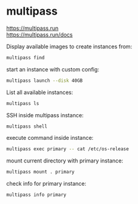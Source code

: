 # multipass

https://multipass.run \
https://multipass.run/docs

Display available images to create instances from:
```bash
multipass find
```

start an instance with custom config:
```bash
multipass launch --disk 40GB
```

List all available instances:
```bash
multipass ls
```

SSH inside multipass instance:
```bash
multipass shell
```

execute command inside instance:
```bash
multipass exec primary -- cat /etc/os-release
```

mount current directory with primary instance:
```bash
multipass mount . primary
```

check info for primary instance:
```bash
multipass info primary
```

